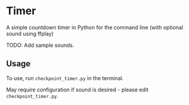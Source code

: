 # Timer

A simple countdown timer in Python for the command line (with optional sound using ffplay)

TODO: Add sample sounds.

## Usage

To use, run `checkpoint_timer.py` in the terminal.

May require configuration if sound is desired - please edit `checkpoint_timer.py`.
